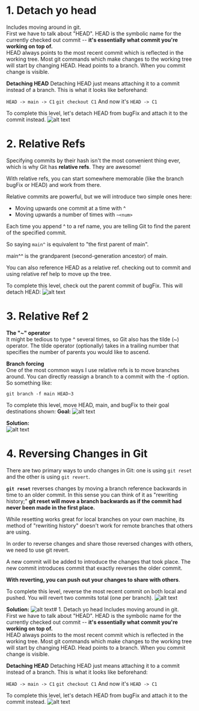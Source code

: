 # 1. Detach yo head
Includes moving around in git. <br>
First we have to talk about "HEAD". HEAD is the symbolic name for the currently checked out commit -- **it's essentially what commit you're working on top of.**<br>
HEAD always points to the most recent commit which is reflected in the working tree. Most git commands which make changes to the working tree will start by changing HEAD.
Head points to a branch. When you commit change is visible.
<br>

**Detaching HEAD**
Detaching HEAD just means attaching it to a commit instead of a branch. This is what it looks like beforehand:

```HEAD -> main -> C1```
```git checkout C1```
And now it's
```HEAD -> C1```<br>

To complete this level, let's detach HEAD from bugFix and attach it to the commit instead.
![alt text](./images/gitHead.png)


# 2. Relative Refs
Specifying commits by their hash isn't the most convenient thing ever, which is why Git has **relative refs**. They are awesome!

With relative refs, you can start somewhere memorable (like the branch bugFix or HEAD) and work from there.

Relative commits are powerful, but we will introduce two simple ones here:

- Moving upwards one commit at a time with ^
- Moving upwards a number of times with ```~<num>```<br>

Each time you append ^ to a ref name, you are telling Git to find the parent of the specified commit.

So saying ``main^`` is equivalent to "the first parent of main".

main^^ is the grandparent (second-generation ancestor) of main.

You can also reference HEAD as a relative ref. checking out to commit and using relative ref help to move up the tree.<br>

To complete this level, check out the parent commit of bugFix. This will detach HEAD:
![alt text](./images/relativeref.png)

# 3. Relative Ref 2
**The "~" operator**<br>
It might be tedious to type ^ several times, so Git also has the tilde (~) operator. The tilde operator (optionally) takes in a trailing number that specifies the number of parents you would like to ascend.

**Branch forcing**<br>
One of the most common ways I use relative refs is to move branches around. You can directly reassign a branch to a commit with the -f option. So something like:

```git branch -f main HEAD~3```

To complete this level, move HEAD, main, and bugFix to their goal destinations shown:
**Goal:**
![alt text](./images/relativerefgoal.png)

**Solution:**<br>
![alt text](./images/relativerefoutput.png)


# 4. Reversing Changes in Git

There are two primary ways to undo changes in Git: one is using ```git reset``` and the other is using ```git revert```.<br>

**```git reset```** reverses changes by moving a branch reference backwards in time to an older commit. In this sense you can think of it as "rewriting history;" **git reset will move a branch backwards as if the commit had never been made in the first place.** 

While resetting works great for local branches on your own machine, its method of "rewriting history" doesn't work for remote branches that others are using.
<br>

In order to reverse changes and share those reversed changes with others, we need to use git revert.

A new commit will be added to introduce the changes that took place. The new commit introduces commit that exactly reverses the older commit.

**With reverting, you can push out your changes to share with others**.

To complete this level, reverse the most recent commit on both local and pushed. You will revert two commits total (one per branch).
![alt text](./images/reversecommit.png)

**Solution:** ![alt text](./images/codegitreverse.png)# 1. Detach yo head
Includes moving around in git. <br>
First we have to talk about "HEAD". HEAD is the symbolic name for the currently checked out commit -- **it's essentially what commit you're working on top of.**<br>
HEAD always points to the most recent commit which is reflected in the working tree. Most git commands which make changes to the working tree will start by changing HEAD.
Head points to a branch. When you commit change is visible.
<br>

**Detaching HEAD**
Detaching HEAD just means attaching it to a commit instead of a branch. This is what it looks like beforehand:

```HEAD -> main -> C1```
```git checkout C1```
And now it's
```HEAD -> C1```<br>

To complete this level, let's detach HEAD from bugFix and attach it to the commit instead.
![alt text](./images/gitHead.png)
